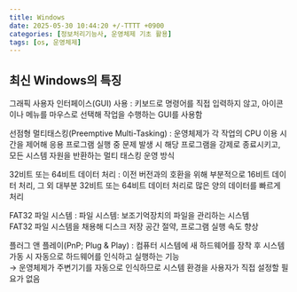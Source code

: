 ```yaml
---
title: Windows
date: 2025-05-30 10:44:20 +/-TTTT +0900
categories: [정보처리기능사, 운영체제 기초 활용]
tags: [os, 운영체제]
---
```


## 최신 Windows의 특징
그래픽 사용자 인터페이스(GUI) 사용
: 키보드로 명령어를 직접 입력하지 않고, 아이콘이나 메뉴를 마우스로 선택해 작업을 수행하는 GUI를 사용함

선점형 멀티태스킹(Preemptive Multi-Tasking)
: 운영체제가 각 작업의 CPU 이용 시간을 제어해 응용 프로그램 실행 중 문제 발생 시 해당 프로그램을 강제로 종료시키고, 모든 시스템 자원을 반환하는 멀티 태스킹 운영 방식

32비트 또는 64비트 데이터 처리
: 이전 버전과의 호환을 위해 부분적으로 16비트 데이터 처리, 그 외 대부분 32비트 또는 64비트 데이터 처리로 많은 양의 데이터를 빠르게 처리

FAT32 파일 시스템
: 파일 시스템: 보조기억장치의 파일을 관리하는 시스템 <br>FAT32 파일 시스템을 채용해 디스크 저장 공간 절약, 프로그램 실행 속도 향상

플러그 앤 플레이(PnP; Plug & Play)
: 컴퓨터 시스템에 새 하드웨어를 장착 후 시스템 가동 시 자동으로 하드웨어를 인식하고 실행하는 기능 <br>→ 운영체제가 주변기기를 자동으로 인식하므로 시스템 환경을 사용자가 직접 설정할 필요가 없음
